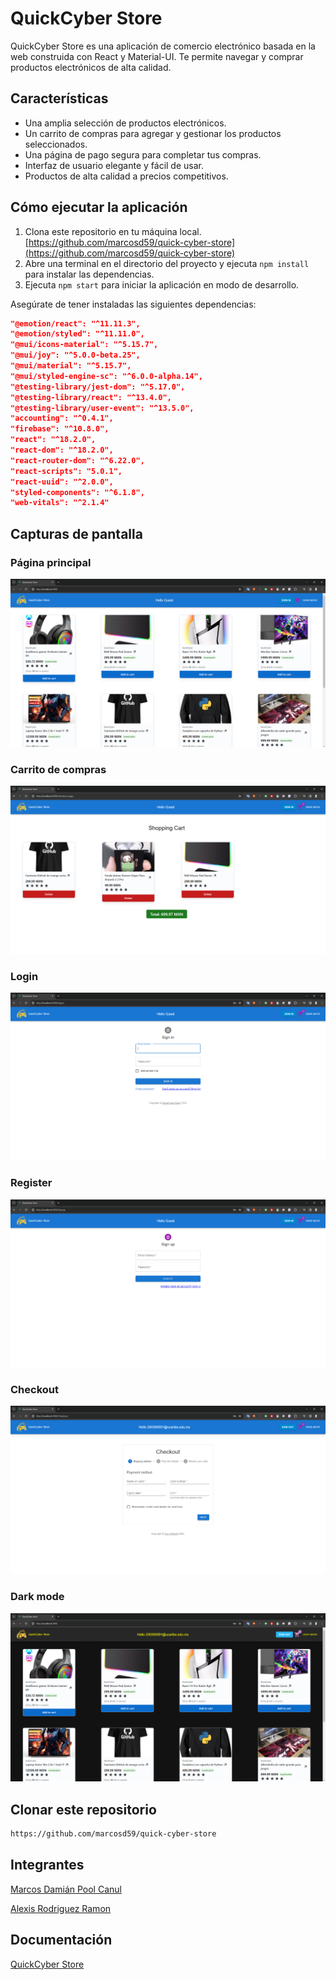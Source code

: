 # QuickCyber Store

QuickCyber Store es una aplicación de comercio electrónico basada en la web construida con React y Material-UI. Te permite navegar y comprar productos electrónicos de alta calidad.

## Características

- Una amplia selección de productos electrónicos.
- Un carrito de compras para agregar y gestionar los productos seleccionados.
- Una página de pago segura para completar tus compras.
- Interfaz de usuario elegante y fácil de usar.
- Productos de alta calidad a precios competitivos.

## Cómo ejecutar la aplicación

1. Clona este repositorio en tu máquina local.
   [https://github.com/marcosd59/quick-cyber-store](https://github.com/marcosd59/quick-cyber-store)
2. Abre una terminal en el directorio del proyecto y ejecuta `npm install` para instalar las dependencias.
3. Ejecuta `npm start` para iniciar la aplicación en modo de desarrollo.

Asegúrate de tener instaladas las siguientes dependencias:

```json
"@emotion/react": "^11.11.3",
"@emotion/styled": "^11.11.0",
"@mui/icons-material": "^5.15.7",
"@mui/joy": "^5.0.0-beta.25",
"@mui/material": "^5.15.7",
"@mui/styled-engine-sc": "^6.0.0-alpha.14",
"@testing-library/jest-dom": "^5.17.0",
"@testing-library/react": "^13.4.0",
"@testing-library/user-event": "^13.5.0",
"accounting": "^0.4.1",
"firebase": "^10.8.0",
"react": "^18.2.0",
"react-dom": "^18.2.0",
"react-router-dom": "^6.22.0",
"react-scripts": "5.0.1",
"react-uuid": "^2.0.0",
"styled-components": "^6.1.8",
"web-vitals": "^2.1.4"
```

## Capturas de pantalla

### Página principal

![Paginas principla](./src/img/screenshots/Captura%20de%20pantalla%202024-02-19%20131820.png)

### Carrito de compras

![Carrito de compra](./src/img/screenshots/Captura%20de%20pantalla%202024-02-19%20131952.png)

### Login

![Login](./src/img/screenshots/Captura%20de%20pantalla%202024-02-19%20132046.png)

### Register

![Register](./src/img/screenshots/Captura%20de%20pantalla%202024-02-19%20132137.png)

### Checkout

![Checkout](./src/img/screenshots/Captura%20de%20pantalla%202024-02-19%20132343.png)

### Dark mode

![Dark mode](./src/img/screenshots//Captura%20de%20pantalla%202024-02-19%20132549.png)

## Clonar este repositorio

```bash
https://github.com/marcosd59/quick-cyber-store
```

## Integrantes

[Marcos Damián Pool Canul](https://github.com/marcosd59)

[Alexis Rodriguez Ramon](https://github.com/Al3xR)

## Documentación

[QuickCyber Store](./Documentación.pdf)
